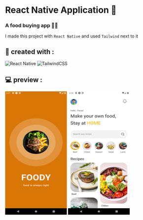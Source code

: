 # React Native Application 📱
### A food buying app 🍵🍪

I made this project with `React Native` and used `Tailwind` next to it 
<br>


<h2>🔧 created with : </h2>

<p align="center">
  
 ![React Native](https://img.shields.io/badge/react_native-%2320232a.svg?style=for-the-badge&logo=react&logoColor=%2361DAFB)
 ![TailwindCSS](https://img.shields.io/badge/tailwindcss-%2338B2AC.svg?style=for-the-badge&logo=tailwind-css&logoColor=white)
</p>


## 💻 preview :
<div display="flex">
<img src="https://github.com/parsa-vesali/food-App/blob/main/demo2.png" width="200" height="400" />
<img src="https://github.com/parsa-vesali/food-App/blob/main/demo.png" width="200" height="400" />
</div>

